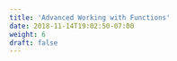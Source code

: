 ```yaml
---
title: 'Advanced Working with Functions'
date: 2018-11-14T19:02:50-07:00
weight: 6
draft: false
---
```

    